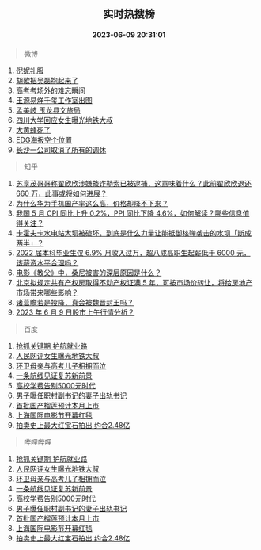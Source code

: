 <div align="center"><h2>实时热搜榜</h2><h4>2023-06-09 20:31:01</h4></div>

> 微博  

1. [倪妮礼服](https://s.weibo.com/weibo?q=%E5%80%AA%E5%A6%AE%E7%A4%BC%E6%9C%8D&t=31&band_rank=1&Refer=top)<br />
2. [胡歌把吴磊抱起来了](https://s.weibo.com/weibo?q=%23%E8%83%A1%E6%AD%8C%E6%8A%8A%E5%90%B4%E7%A3%8A%E6%8A%B1%E8%B5%B7%E6%9D%A5%E4%BA%86%23&t=31&band_rank=2&Refer=top)<br />
3. [高考考场外的难忘瞬间](https://s.weibo.com/weibo?q=%23%E9%AB%98%E8%80%83%E8%80%83%E5%9C%BA%E5%A4%96%E7%9A%84%E9%9A%BE%E5%BF%98%E7%9E%AC%E9%97%B4%23&t=31&band_rank=3&Refer=top)<br />
4. [王源易烊千玺工作室出图](https://s.weibo.com/weibo?q=%23%E7%8E%8B%E6%BA%90%E6%98%93%E7%83%8A%E5%8D%83%E7%8E%BA%E5%B7%A5%E4%BD%9C%E5%AE%A4%E5%87%BA%E5%9B%BE%23&t=31&band_rank=4&Refer=top)<br />
5. [孟美岐 玉龙县文旅局](https://s.weibo.com/weibo?q=%E5%AD%9F%E7%BE%8E%E5%B2%90%20%E7%8E%89%E9%BE%99%E5%8E%BF%E6%96%87%E6%97%85%E5%B1%80&t=31&band_rank=5&Refer=top)<br />
6. [四川大学回应女生曝光地铁大叔](https://s.weibo.com/weibo?q=%23%E5%9B%9B%E5%B7%9D%E5%A4%A7%E5%AD%A6%E5%9B%9E%E5%BA%94%E5%A5%B3%E7%94%9F%E6%9B%9D%E5%85%89%E5%9C%B0%E9%93%81%E5%A4%A7%E5%8F%94%23&t=31&band_rank=6&Refer=top)<br />
7. [大黄蜂死了](https://s.weibo.com/weibo?q=%23%E5%A4%A7%E9%BB%84%E8%9C%82%E6%AD%BB%E4%BA%86%23&t=31&band_rank=7&Refer=top)<br />
8. [EDG海报空个位置](https://s.weibo.com/weibo?q=EDG%E6%B5%B7%E6%8A%A5%E7%A9%BA%E4%B8%AA%E4%BD%8D%E7%BD%AE&t=31&band_rank=8&Refer=top)<br />
9. [长沙一公司取消了所有的调休](https://s.weibo.com/weibo?q=%23%E9%95%BF%E6%B2%99%E4%B8%80%E5%85%AC%E5%8F%B8%E5%8F%96%E6%B6%88%E4%BA%86%E6%89%80%E6%9C%89%E7%9A%84%E8%B0%83%E4%BC%91%23&t=31&band_rank=9&Refer=top)<br />

> 知乎  

1. [苏享茂哥哥称翟欣欣涉嫌敲诈勒索已被逮捕，这意味着什么？此前翟欣欣退还 660 万，此事或将如何进展？](https://www.zhihu.com/question/605647767)<br />
2. [为什么华为手机国产率这么高，价格却降不下来？](https://www.zhihu.com/question/604699463)<br />
3. [我国 5 月 CPI 同比上升 0.2%，PPI 同比下降 4.6%，如何解读？哪些信息值得关注？](https://www.zhihu.com/question/605623897)<br />
4. [卡霍夫卡水电站大坝被破坏，到底是什么力量让能抵御核弹袭击的水坝「断成两半」？](https://www.zhihu.com/question/605615861)<br />
5. [2022 届本科毕业生仅 6.9% 月收入过万，超八成高职生起薪低于 6000 元，该薪资水平合理吗？](https://www.zhihu.com/question/605658808)<br />
6. [电影《教父》中，桑尼被害的深层原因是什么？](https://www.zhihu.com/question/600381053)<br />
7. [北京拟规定共有产权房取得不动产权证满 5 年，可按市场价转让，将给房地产市场带来哪些影响？](https://www.zhihu.com/question/605670192)<br />
8. [诸葛瞻若是投降，真会被魏晋封王吗？](https://www.zhihu.com/question/601007965)<br />
9. [2023 年 6 月 9 日股市上午行情分析？](https://www.zhihu.com/question/605625538)<br />

> 百度  

1. [抢抓关键期 护航就业路](https://www.baidu.com/s?wd=%E6%8A%A2%E6%8A%93%E5%85%B3%E9%94%AE%E6%9C%9F+%E6%8A%A4%E8%88%AA%E5%B0%B1%E4%B8%9A%E8%B7%AF&sa=fyb_news&rsv_dl=fyb_news)<br />
2. [人民网评女生曝光地铁大叔](https://www.baidu.com/s?wd=%E4%BA%BA%E6%B0%91%E7%BD%91%E8%AF%84%E5%A5%B3%E7%94%9F%E6%9B%9D%E5%85%89%E5%9C%B0%E9%93%81%E5%A4%A7%E5%8F%94&sa=fyb_news&rsv_dl=fyb_news)<br />
3. [环卫母亲与高考儿子相拥而泣](https://www.baidu.com/s?wd=%E7%8E%AF%E5%8D%AB%E6%AF%8D%E4%BA%B2%E4%B8%8E%E9%AB%98%E8%80%83%E5%84%BF%E5%AD%90%E7%9B%B8%E6%8B%A5%E8%80%8C%E6%B3%A3&sa=fyb_news&rsv_dl=fyb_news)<br />
4. [一条航线见证复苏新前景](https://www.baidu.com/s?wd=%E4%B8%80%E6%9D%A1%E8%88%AA%E7%BA%BF%E8%A7%81%E8%AF%81%E5%A4%8D%E8%8B%8F%E6%96%B0%E5%89%8D%E6%99%AF&sa=fyb_news&rsv_dl=fyb_news)<br />
5. [高校学费告别5000元时代](https://www.baidu.com/s?wd=%E9%AB%98%E6%A0%A1%E5%AD%A6%E8%B4%B9%E5%91%8A%E5%88%AB5000%E5%85%83%E6%97%B6%E4%BB%A3&sa=fyb_news&rsv_dl=fyb_news)<br />
6. [男子曝任职村副书记的妻子出轨书记](https://www.baidu.com/s?wd=%E7%94%B7%E5%AD%90%E6%9B%9D%E4%BB%BB%E8%81%8C%E6%9D%91%E5%89%AF%E4%B9%A6%E8%AE%B0%E7%9A%84%E5%A6%BB%E5%AD%90%E5%87%BA%E8%BD%A8%E4%B9%A6%E8%AE%B0&sa=fyb_news&rsv_dl=fyb_news)<br />
7. [首批国产榴莲预计本月上市](https://www.baidu.com/s?wd=%E9%A6%96%E6%89%B9%E5%9B%BD%E4%BA%A7%E6%A6%B4%E8%8E%B2%E9%A2%84%E8%AE%A1%E6%9C%AC%E6%9C%88%E4%B8%8A%E5%B8%82&sa=fyb_news&rsv_dl=fyb_news)<br />
8. [上海国际电影节开幕红毯](https://www.baidu.com/s?wd=%E4%B8%8A%E6%B5%B7%E5%9B%BD%E9%99%85%E7%94%B5%E5%BD%B1%E8%8A%82%E5%BC%80%E5%B9%95%E7%BA%A2%E6%AF%AF&sa=fyb_news&rsv_dl=fyb_news)<br />
9. [拍卖史上最大红宝石拍出 约合2.48亿](https://www.baidu.com/s?wd=%E6%8B%8D%E5%8D%96%E5%8F%B2%E4%B8%8A%E6%9C%80%E5%A4%A7%E7%BA%A2%E5%AE%9D%E7%9F%B3%E6%8B%8D%E5%87%BA+%E7%BA%A6%E5%90%882.48%E4%BA%BF&sa=fyb_news&rsv_dl=fyb_news)<br />

> 哔哩哔哩  

1. [抢抓关键期 护航就业路](https://www.baidu.com/s?wd=%E6%8A%A2%E6%8A%93%E5%85%B3%E9%94%AE%E6%9C%9F+%E6%8A%A4%E8%88%AA%E5%B0%B1%E4%B8%9A%E8%B7%AF&sa=fyb_news&rsv_dl=fyb_news)<br />
2. [人民网评女生曝光地铁大叔](https://www.baidu.com/s?wd=%E4%BA%BA%E6%B0%91%E7%BD%91%E8%AF%84%E5%A5%B3%E7%94%9F%E6%9B%9D%E5%85%89%E5%9C%B0%E9%93%81%E5%A4%A7%E5%8F%94&sa=fyb_news&rsv_dl=fyb_news)<br />
3. [环卫母亲与高考儿子相拥而泣](https://www.baidu.com/s?wd=%E7%8E%AF%E5%8D%AB%E6%AF%8D%E4%BA%B2%E4%B8%8E%E9%AB%98%E8%80%83%E5%84%BF%E5%AD%90%E7%9B%B8%E6%8B%A5%E8%80%8C%E6%B3%A3&sa=fyb_news&rsv_dl=fyb_news)<br />
4. [一条航线见证复苏新前景](https://www.baidu.com/s?wd=%E4%B8%80%E6%9D%A1%E8%88%AA%E7%BA%BF%E8%A7%81%E8%AF%81%E5%A4%8D%E8%8B%8F%E6%96%B0%E5%89%8D%E6%99%AF&sa=fyb_news&rsv_dl=fyb_news)<br />
5. [高校学费告别5000元时代](https://www.baidu.com/s?wd=%E9%AB%98%E6%A0%A1%E5%AD%A6%E8%B4%B9%E5%91%8A%E5%88%AB5000%E5%85%83%E6%97%B6%E4%BB%A3&sa=fyb_news&rsv_dl=fyb_news)<br />
6. [男子曝任职村副书记的妻子出轨书记](https://www.baidu.com/s?wd=%E7%94%B7%E5%AD%90%E6%9B%9D%E4%BB%BB%E8%81%8C%E6%9D%91%E5%89%AF%E4%B9%A6%E8%AE%B0%E7%9A%84%E5%A6%BB%E5%AD%90%E5%87%BA%E8%BD%A8%E4%B9%A6%E8%AE%B0&sa=fyb_news&rsv_dl=fyb_news)<br />
7. [首批国产榴莲预计本月上市](https://www.baidu.com/s?wd=%E9%A6%96%E6%89%B9%E5%9B%BD%E4%BA%A7%E6%A6%B4%E8%8E%B2%E9%A2%84%E8%AE%A1%E6%9C%AC%E6%9C%88%E4%B8%8A%E5%B8%82&sa=fyb_news&rsv_dl=fyb_news)<br />
8. [上海国际电影节开幕红毯](https://www.baidu.com/s?wd=%E4%B8%8A%E6%B5%B7%E5%9B%BD%E9%99%85%E7%94%B5%E5%BD%B1%E8%8A%82%E5%BC%80%E5%B9%95%E7%BA%A2%E6%AF%AF&sa=fyb_news&rsv_dl=fyb_news)<br />
9. [拍卖史上最大红宝石拍出 约合2.48亿](https://www.baidu.com/s?wd=%E6%8B%8D%E5%8D%96%E5%8F%B2%E4%B8%8A%E6%9C%80%E5%A4%A7%E7%BA%A2%E5%AE%9D%E7%9F%B3%E6%8B%8D%E5%87%BA+%E7%BA%A6%E5%90%882.48%E4%BA%BF&sa=fyb_news&rsv_dl=fyb_news)<br />
